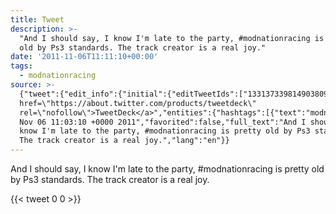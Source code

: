 ```yaml
---
title: Tweet
description: >-
  "And I should say, I know I'm late to the party, #modnationracing is pretty
  old by Ps3 standards. The track creator is a real joy."
date: '2011-11-06T11:11:10+00:00'
tags:
  - modnationracing
source: >-
  {"tweet":{"edit_info":{"initial":{"editTweetIds":["133137339814903809"],"editableUntil":"2011-11-06T12:03:10.041Z","editsRemaining":"5","isEditEligible":true}},"retweeted":false,"source":"<a
  href=\"https://about.twitter.com/products/tweetdeck\"
  rel=\"nofollow\">TweetDeck</a>","entities":{"hashtags":[{"text":"modnationracing","indices":["48","64"]}],"symbols":[],"user_mentions":[],"urls":[]},"display_text_range":["0","129"],"favorite_count":"0","id_str":"133137339814903809","truncated":false,"retweet_count":"0","id":"133137339814903809","created_at":"Sun
  Nov 06 11:03:10 +0000 2011","favorited":false,"full_text":"And I should say, I
  know I'm late to the party, #modnationracing is pretty old by Ps3 standards.
  The track creator is a real joy.","lang":"en"}}
---
```

And I should say, I know I'm late to the party, #modnationracing is pretty old by Ps3 standards. The track creator is a real joy.
    
{{< tweet 0 0 >}}
    
